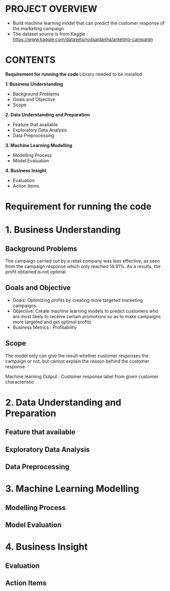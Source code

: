 # PROJECT OVERVIEW
- Build machine learning model that can predict the customer response of the marketing campaign 
- The dataset source is from Kaggle : https://www.kaggle.com/datasets/rodsaldanha/arketing-campaign

# CONTENTS
<b> Requirement for running the code </b> </n>
Library needed to be installed

<b> 1. Business Understanding </b>
- Background Problems
- Goals and Objective
- Scope

<b> 2. Data Understanding and Preparation </b>
- Feature that available
- Exploratory Data Analysis
- Data Preprocessing

<b> 3. Machine Learning Modelling </b>
- Modelling Process
- Model Evaluation

<b> 4. Business Insight </b>
- Evaluation
- Action Items  

# <b> Requirement for running the code </b>

# <b> 1. Business Understanding </b>
## Background Problems
The campaign carried out by a retail company was less effective, as seen from the campaign response which only reached 14.91%. As a results, the profit obtained is not optimal.

## Goals and Objective
- Goals: Optimizing profits by creating more targeted marketing campaigns.
- Objective: Create machine learning models to predict customers who are most likely to receive certain promotions so as to make campaigns more targeted and get optimal profits
- Business Metrics : Profitability

## Scope
The model only can give the result whether customer responses the campaign or not, but cannot explain the reason behind the customer response

Machine learning Output : Customer response label from given customer characteristic

# <b> 2. Data Understanding and Preparation </b>
## Feature that available
## Exploratory Data Analysis
## Data Preprocessing

# <b> 3. Machine Learning Modelling </b>
## Modelling Process
## Model Evaluation

# <b> 4. Business Insight </b>
## Evaluation
## Action Items  
